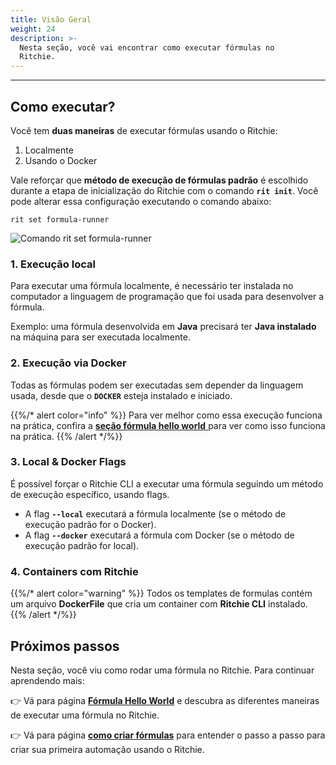 ```yaml
---
title: Visão Geral
weight: 24
description: >-
  Nesta seção, você vai encontrar como executar fórmulas no
  Ritchie.
---
```


---

## Como executar?

Você tem **duas maneiras** de executar fórmulas usando o Ritchie:

1. Localmente
2. Usando o Docker

Vale reforçar que **método de execução de fórmulas padrão** é escolhido durante a etapa de inicialização do Ritchie com o comando **`rit init`**. Você pode alterar essa configuração executando o comando abaixo:

```text
rit set formula-runner
```

![Comando rit set formula-runner](/docs/large-gif-1374x404-.gif)

### 1. Execução local

Para executar uma fórmula localmente, é necessário ter instalada no computador a linguagem de programação que foi usada para desenvolver a fórmula.

Exemplo: uma fórmula desenvolvida em **Java** precisará ter **Java instalado** na máquina para ser executada localmente.  


### 2. Execução via Docker

Todas as fórmulas podem ser executadas sem depender da linguagem usada, desde que o **`DOCKER`** esteja instalado e iniciado.

{{%/* alert color="info" %}}
Para ver melhor como essa execução funciona na prática, confira a [**seção fórmula hello world** ](formula-hello-world) para ver como isso funciona na prática.
{{% /alert */%}}



### 3. Local & Docker Flags

É possível forçar o Ritchie CLI a executar uma fórmula seguindo um método de execução específico, usando flags.

* A flag **`--local`** executará a fórmula localmente \(se o método de execução padrão for o Docker\). 
* A flag **`--docker`** executará a fórmula com Docker \(se o método de execução padrão for local\). 

### 4. Containers com Ritchie

{{%/* alert color="warning" %}}
Todos os templates de formulas contém um arquivo **DockerFile** que cria um container com **Ritchie CLI** instalado.
{{% /alert */%}}

## Próximos passos 

Nesta seção, você viu como rodar uma fórmula no Ritchie. Para continuar aprendendo mais:

👉 Vá para página [**Fórmula Hello World**](formula-hello-world) e descubra as diferentes maneiras de executar uma fórmula no Ritchie.

👉 Vá para página [**como criar fórmulas**](/docs-ritchie/pt-br/tutoriais/fórmulas/como-criar-fórmulas/) para entender o passo a passo para criar sua primeira automação usando o Ritchie.